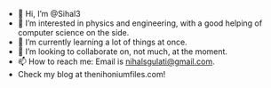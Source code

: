 - 👋 Hi, I’m @Sihal3
- 👀 I’m interested in physics and engineering, with a good helping of computer science on the side.
- 🌱 I’m currently learning a lot of things at once.
- 💞️ I’m looking to collaborate on, not much, at the moment.
- 📫 How to reach me: Email is nihalsgulati@gmail.com.
- Check my blog at thenihoniumfiles.com!

<!---
Sihal3/Sihal3 is a ✨ special ✨ repository because its `README.md` (this file) appears on your GitHub profile.
You can click the Preview link to take a look at your changes.
--->
